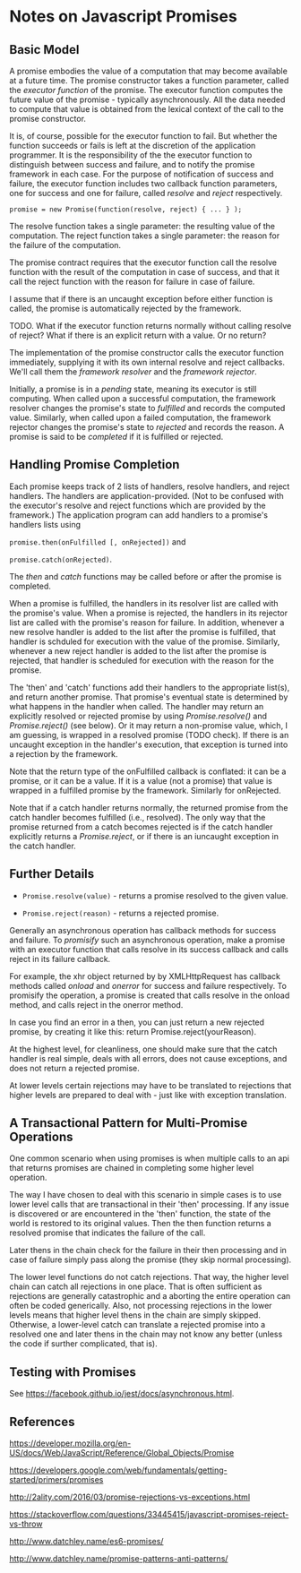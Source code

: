 
# Notes on Javascript Promises

## Basic Model

A promise embodies the value of a computation that may become available
at a future time. The promise constructor takes a function parameter,
called the _executor function_ of the promise. The executor function 
computes the future value of the promise - typically asynchronously.
All the data needed to compute that value is obtained from the lexical
context of the call to the promise constructor.

It is, of course, possible for the executor function to fail. But whether the
function succeeds or fails is left at the discretion of the application
programmer. It is the responsibility of the the executor function to distinguish
between success and failure, and to notify the promise framework in each case.
For the purpose of notification of success and failure, the executor function
includes two callback function parameters, one for success and one for failure,
called _resolve_ and _reject_ respectively.

`promise = new Promise(function(resolve, reject) { ... } );`

The resolve function takes a single parameter: the resulting value of the 
computation. The reject function takes a single parameter: the reason for 
the failure of the computation.

The promise contract requires that the executor function call the resolve
function with the result of the computation in case of success, and that it
call the reject function with the reason for failure in case of failure.

I assume that if there is an uncaught exception before either function is
called, the promise is automatically rejected by the framework.

TODO. What if the executor function returns normally without calling 
resolve of reject? What if there is an explicit return with a value.
Or no return?

The implementation of the promise constructor calls the executor function
immediately, supplying it with its own internal resolve and reject callbacks.
We'll call them the _framework resolver_ and the _framework rejector_.

Initially, a promise is in a _pending_ state, meaning its executor is still
computing. When called upon a successful computation, the framework resolver
changes the promise's state to _fulfilled_ and records the computed value.
Similarly, when called upon a failed computation, the framework rejector changes
the promise's state to _rejected_ and records the reason.  A promise is said to
be _completed_ if it is fulfilled or rejected.

## Handling Promise Completion

Each promise keeps track of 2 lists of handlers, resolve handlers, and reject
handlers. The handlers are application-provided. (Not to be confused with the
executor's resolve and reject functions which are provided by the framework.)
The application program can add handlers to a promise's handlers lists using

`promise.then(onFulfilled [, onRejected])` and

`promise.catch(onRejected)`. 

The _then_ and _catch_ functions may be called before or after the promise is
completed. 

When a promise is fulfilled, the handlers in its resolver list are called with
the promise's value. When a promise is rejected, the handlers in its
rejector list are called with the promise's reason for failure. In addition,
whenever a new resolve handler is added to the list after the promise is
fulfilled, that handler is schduled for execution with the value of the promise.
Similarly, whenever a new reject handler is added to the list after the
promise is rejected, that handler is scheduled for execution with the reason for
the promise.

The 'then' and 'catch' functions add their handlers to the appropriate list(s), and
return another promise. That promise's eventual state is determined by what
happens in the handler when called. The handler may return an explicitly
resolved or rejected promise by using _Promise.resolve()_ and
_Promise.reject()_ (see below). Or it may return a non-promise value, which, I am guessing,
is wrapped in a resolved promise (TODO check). If there is an uncaught exception
in the handler's execution, that exception is turned into a rejection by the
framework.

Note that the return type of the onFulfilled callback is conflated: it can be a
promise, or it can be a value. If it is a value (not a promise) that value is
wrapped in a fulfilled promise by the framework. Similarly for onRejected.

Note that if a catch handler returns normally, the returned promise from the
catch handler becomes fulfilled (i.e., resolved). The only way that the promise
returned from a catch becomes rejected is if the catch handler explicitly
returns a _Promise.reject_, or if there is an iuncaught exception in the catch
handler.

## Further Details

- `Promise.resolve(value)` - returns a promise resolved to the given value.

- `Promise.reject(reason)` - returns a rejected promise.

Generally an asynchronous operation has callback methods for success and failure. 
To _promisify_ such an asynchronous operation, make a promise with an executor
function that calls resolve in its success callback and calls reject in its
failure callback.

For example, the xhr object returned by by XMLHttpRequest has callback methods
called _onload_ and _onerror_ for success and failure respectively. To promisify
the operation, a promise is created that calls resolve in the onload method, and
calls reject in the onerror method.

In case you find an error in a then, you can just return a new rejected promise,
by creating it like this: return Promise.reject(yourReason).

At the highest level, for cleanliness, one should make sure that the catch
handler is real simple, deals with all errors, does not cause exceptions, and
does not return a rejected promise.

At lower levels certain rejections may have to be translated to rejections
that higher levels are prepared to deal with - just like with exception 
translation.

## A Transactional Pattern for Multi-Promise Operations

One common scenario when using promises is when multiple calls to an api that
returns promises are chained in completing some higher level operation. 

The way I have chosen to deal with this scenario in simple cases is to use lower
level calls that are transactional in their 'then' processing. If any issue is
discovered or are encountered in the 'then' function, the state of the world is
restored to its original values. Then the then function returns a resolved
promise that indicates the failure of the call. 

Later thens in the chain check for the failure in their then processing and in
case of failure simply pass along the promise (they skip normal processing).

The lower level functions do not catch rejections. That way, the higher level
chain can catch all rejections in one place. That is often sufficient as
rejections are generally catastrophic and a aborting the entire operation can
often be coded generically. Also, not processing rejections in the lower levels
means that higher level thens in the chain are simply skipped. Otherwise, a
lower-level catch can translate a rejected promise into a resolved one and later
thens in the chain may not know any better (unless the code if surther
complicated, that is).

## Testing with Promises

See https://facebook.github.io/jest/docs/asynchronous.html.

## References

https://developer.mozilla.org/en-US/docs/Web/JavaScript/Reference/Global_Objects/Promise

https://developers.google.com/web/fundamentals/getting-started/primers/promises

http://2ality.com/2016/03/promise-rejections-vs-exceptions.html

https://stackoverflow.com/questions/33445415/javascript-promises-reject-vs-throw

http://www.datchley.name/es6-promises/

http://www.datchley.name/promise-patterns-anti-patterns/
